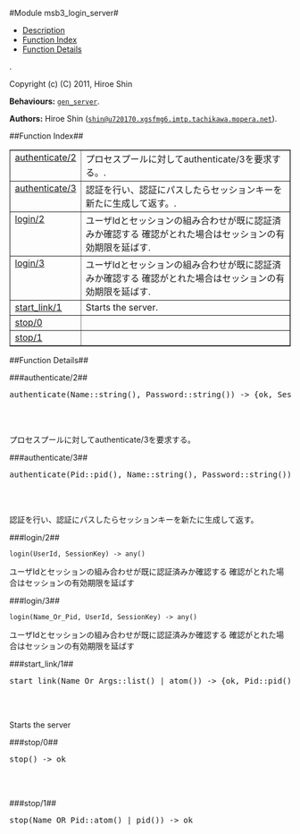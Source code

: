 

#Module msb3_login_server#
* [Description](#description)
* [Function Index](#index)
* [Function Details](#functions)


.



Copyright (c) (C) 2011, Hiroe Shin

__Behaviours:__ [`gen_server`](gen_server.md).

__Authors:__ Hiroe Shin ([`shin@u720170.xgsfmg6.imtp.tachikawa.mopera.net`](mailto:shin@u720170.xgsfmg6.imtp.tachikawa.mopera.net)).<a name="index"></a>

##Function Index##


<table width="100%" border="1" cellspacing="0" cellpadding="2" summary="function index"><tr><td valign="top"><a href="#authenticate-2">authenticate/2</a></td><td>プロセスプールに対してauthenticate/3を要求する。.</td></tr><tr><td valign="top"><a href="#authenticate-3">authenticate/3</a></td><td>認証を行い、認証にパスしたらセッションキーを新たに生成して返す。.</td></tr><tr><td valign="top"><a href="#login-2">login/2</a></td><td>
ユーザIdとセッションの組み合わせが既に認証済みか確認する
確認がとれた場合はセッションの有効期限を延ばす.</td></tr><tr><td valign="top"><a href="#login-3">login/3</a></td><td>
ユーザIdとセッションの組み合わせが既に認証済みか確認する
確認がとれた場合はセッションの有効期限を延ばす.</td></tr><tr><td valign="top"><a href="#start_link-1">start_link/1</a></td><td>
Starts the server.</td></tr><tr><td valign="top"><a href="#stop-0">stop/0</a></td><td></td></tr><tr><td valign="top"><a href="#stop-1">stop/1</a></td><td></td></tr></table>


<a name="functions"></a>

##Function Details##

<a name="authenticate-2"></a>

###authenticate/2##




<pre>authenticate(Name::string(), Password::string()) -&gt; {ok, SessionKey::string()} | {error, password_incollect}</pre>
<br></br>




プロセスプールに対してauthenticate/3を要求する。<a name="authenticate-3"></a>

###authenticate/3##




<pre>authenticate(Pid::pid(), Name::string(), Password::string()) -&gt; {ok, SessionKey::string()} | {error, password_incollect}</pre>
<br></br>




認証を行い、認証にパスしたらセッションキーを新たに生成して返す。<a name="login-2"></a>

###login/2##




`login(UserId, SessionKey) -> any()`




ユーザIdとセッションの組み合わせが既に認証済みか確認する
確認がとれた場合はセッションの有効期限を延ばす<a name="login-3"></a>

###login/3##




`login(Name_Or_Pid, UserId, SessionKey) -> any()`




ユーザIdとセッションの組み合わせが既に認証済みか確認する
確認がとれた場合はセッションの有効期限を延ばす<a name="start_link-1"></a>

###start_link/1##




<pre>start_link(Name_Or_Args::list() | atom()) -&gt; {ok, Pid::pid()} | ignore | {error, Error::atom()}</pre>
<br></br>





Starts the server
<a name="stop-0"></a>

###stop/0##




<pre>stop() -&gt; ok</pre>
<br></br>


<a name="stop-1"></a>

###stop/1##




<pre>stop(Name_OR_Pid::atom() | pid()) -&gt; ok</pre>
<br></br>


